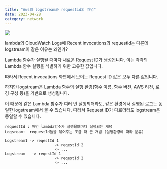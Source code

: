 ```yaml
---
title: "Aws의 logstream과 requestid의 개념"
date: 2023-04-28
category: network
---
```


![](/storage/2023042922585390464.jpg)

lambda의 CloudWatch Logs에 Recent invocations의 requestid는 다른데 logstream이 같은 이유는 왜인가?

Lambda 함수가 실행될 때마다 새로운 Request ID가 생성됩니다. 이는 각각의 Lambda 함수 실행을 식별하기 위한 고유한 값입니다.

따라서 Recent invocations 화면에서 보이는 Request ID 값은 모두 다른 값입니다.

하지만 logstream은 Lambda 함수의 실행 환경(함수 이름, 함수 버전, AWS 리전, 로깅 구성 등)을 기반으로 생성됩니다.

이 때문에 같은 Lambda 함수가 여러 번 실행되더라도, 같은 환경에서 실행된 로그는 동일한 logstream에서 볼 수 있습니다. 따라서 Request ID가 다르더라도 logstream은 동일할 수 있습니다.

```
requestId : 매번 lambda함수가 실행될떄마다 실행되는 개념
Logsream:  requestId들을 묶어주는 조금 더 큰 개념 (실행환경에 따라 분류)

Logstream1 -> reqestId 1
                      -> reqestId 2
                      -> ...
Logstream   -> reqestId 1
                      -> reqestId 2
                      -> ...
```
